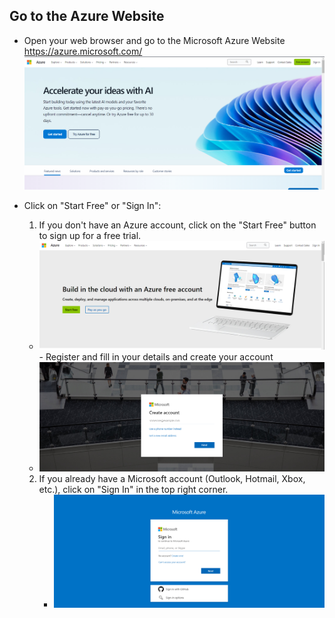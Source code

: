 ## Go to the Azure Website
- Open your web browser and go to the Microsoft Azure Website <br> https://azure.microsoft.com/ 
![azurehomepage](image.png) 
- Click on "Start Free" or "Sign In":

  1.  If you don't have an Azure account, click on the "Start Free" button to sign up for a free trial.
   - ![start free](image-2.png) 
     <br> - Register and fill in your details and create your account  
   - ![register with credentials](image-3.png) 

  2.   If you already have a Microsoft account (Outlook, Hotmail, Xbox, etc.), click on "Sign In" in the top right corner. 
        - ![signin](image-1.png)

   